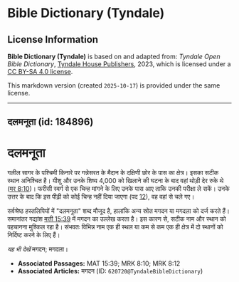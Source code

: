 # Bible Dictionary (Tyndale)

## License Information

**Bible Dictionary (Tyndale)** is based on and adapted from: _Tyndale Open Bible Dictionary_, [Tyndale House Publishers](https://tyndaleopenresources.com/), 2023, which is licensed under a [CC BY-SA 4.0 license](https://creativecommons.org/licenses/by-sa/4.0/legalcode.en).

This markdown version (created `2025-10-17`) is provided under the same license.



--------------------------------

## दलमनूता (id: 184896)

दलमनूता
=======

गलील सागर के पश्चिमी किनारे पर गन्नेसरत के मैदान के दक्षिणी छोर के पास का क्षेत्र। इसका सटीक स्थान अनिश्चित है। यीशु और उनके शिष्य 4,000 को खिलाने की घटना के बाद वहां थोड़ी देर रुके थे ([मर 8:10](https://ref.ly/Mark8:10))। फरीसी स्वर्ग से एक चिन्ह मांगने के लिए उनके पास आए ताकि उनकी परीक्षा ले सकें। उनके उत्तर के बाद कि इस पीढ़ी को कोई चिन्ह नहीं दिया जाएगा (पद [12](https://ref.ly/Mark8:12)), वह वहां से चले गए।

सर्वश्रेष्ठ हस्तलिपियों में "दलमनूता" शब्द मौजूद है, हालांकि अन्य स्रोत मगदन या मगदला को दर्ज करते हैं। समानांतर गद्यांश [मत्ती 15:39](https://ref.ly/Matt15:39) में मगदन का उल्लेख करता है। इस कारण से, सटीक नाम और स्थान को पहचानना मुश्किल रहा है। संभवतः विभिन्न नाम एक ही स्थल या कम से कम एक ही क्षेत्र में दो स्थानों को निर्दिष्ट करने के लिए हैं।

*यह भी देखें* मगदन; मगदला।

* **Associated Passages:** MAT 15:39; MRK 8:10; MRK 8:12
* **Associated Articles:** मगदन (ID: `620720@TyndaleBibleDictionary`)

